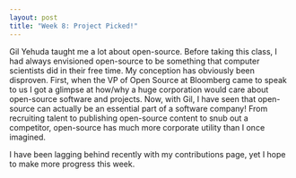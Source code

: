 ```yaml
---
layout: post
title: "Week 8: Project Picked!"
---
```


Gil Yehuda taught me a lot about open-source. Before taking this class, I had always envisioned open-source to be something that computer scientists did in their free time. My conception has obviously been disproven. First, when the VP of Open Source at Bloomberg came to speak to us I got a glimpse at how/why a huge corporation would care about open-source software and projects. Now, with Gil, I have seen that open-source can actually be an essential part of a software company! From recruiting talent to publishing open-source content to snub out a competitor, open-source has much more corporate utility than I once imagined.

I have been lagging behind recently with my contributions page, yet I hope to make more progress this week. 